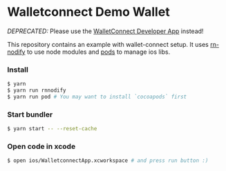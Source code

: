 # Walletconnect Demo Wallet

*DEPRECATED:* Please use the [WalletConnect Developer App](https://github.com/WalletConnect/walletconnect-developer-app) instead!

This repository contains an example with wallet-connect setup.
It uses [rn-nodify](https://github.com/tradle/rn-nodeify) to use node modules and [pods](https://cocoapods.org/) to manage ios libs.

### Install

```bash
$ yarn
$ yarn run rnnodify
$ yarn run pod # You may want to install `cocoapods` first
```

### Start bundler

```bash
$ yarn start -- --reset-cache
```

### Open code in xcode

```bash
$ open ios/WalletconnectApp.xcworkspace # and press run button :)
```
